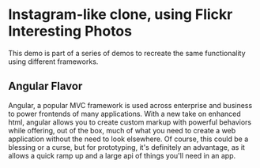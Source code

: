 # Instagram-like clone, using Flickr Interesting Photos

This demo is part of a series of demos to recreate the same functionality using different frameworks.

## Angular Flavor

Angular, a popular MVC framework is used across enterprise and business to power frontends of many applications.  With a new take on enhanced html, angular allows you to create custom markup with powerful behaviors while offering, out of the box, much of what you need to create a web application without the need to look elsewhere.  Of course, this could be a blessing or a curse, but for prototyping, it's definitely an advantage, as it allows a quick ramp up and a large api of things you'll need in an app.
